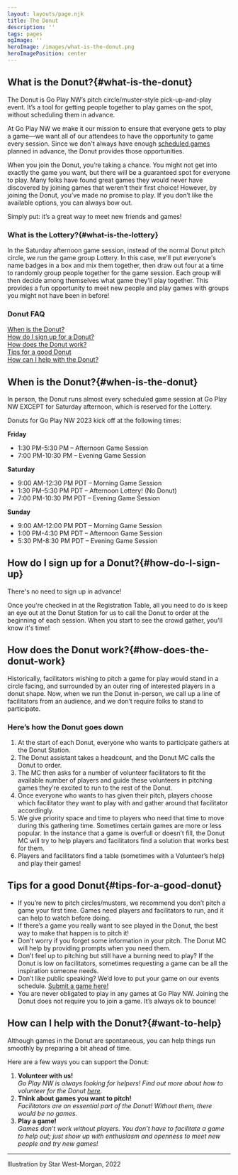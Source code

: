 ```yaml
---
layout: layouts/page.njk
title: The Donut
description: ''
tags: pages
ogImage: ''
heroImage: /images/what-is-the-donut.png
heroImagePosition: center
---
```


## What is the Donut?{#what-is-the-donut}
The Donut is Go Play NW’s pitch circle/muster-style pick-up-and-play event. It’s a tool for getting people together to play games on the spot, without scheduling them in advance.

At Go Play NW we make it our mission to ensure that everyone gets to play a game—we want all of our attendees to have the opportunity to game every session. Since we don't always have enough [scheduled games](/events) planned in advance, the Donut provides those opportunities.

When you join the Donut, you’re taking a chance. You might not get into exactly the game you want, but there will be a guaranteed spot for everyone to play. Many folks have found great games they would never have discovered by joining games that weren’t their first choice! However, by joining the Donut, you’ve made no promise to play. If you don’t like the available options, you can always bow out. 

Simply put: it’s a great way to meet new friends and games!

### What is the Lottery?{#what-is-the-lottery}
In the Saturday afternoon game session, instead of the normal Donut pitch circle, we run the game group Lottery. In this case, we'll put everyone's name badges in a box and mix them together, then draw out four at a time to randomly group people together for the game session. Each group will then decide among themselves what game they'll play together. This provides a fun opportunity to meet new people and play games with groups you might not have been in before!

### Donut FAQ
[When is the Donut?](#when-is-the-donut)  
[How do I sign up for a Donut?](#how-do-I-sign-up)  
[How does the Donut work?](#how-does-the-donut-work)  
[Tips for a good Donut](#tips-for-a-good-donut)  
[How can I help with the Donut?](#want-to-help)

## When is the Donut?{#when-is-the-donut}
In person, the Donut runs almost every scheduled game session at Go Play NW EXCEPT for Saturday afternoon, which is reserved for the Lottery.

Donuts for Go Play NW 2023 kick off at the following times:

**Friday**
* 1:30 PM-5:30 PM – Afternoon Game Session
* 7:00 PM-10:30 PM – Evening Game Session

**Saturday**
* 9:00 AM-12:30 PM PDT – Morning Game Session
* 1:30 PM–5:30 PM PDT – Afternoon Lottery! (No Donut)
* 7:00 PM-10:30 PM PDT – Evening Game Session

**Sunday**
* 9:00 AM-12:00 PM PDT – Morning Game Session
* 1:00 PM-4:30 PM PDT – Afternoon Game Session
* 5:30 PM-8:30 PM PDT – Evening Game Session

## How do I sign up for a Donut?{#how-do-I-sign-up}
There's no need to sign up in advance!

Once you're checked in at the Registration Table, all you need to do is keep an eye out at the Donut Station for us to call the Donut to order at the beginning of each session. When you start to see the crowd gather, you'll know it's time!

## How does the Donut work?{#how-does-the-donut-work}
Historically, facilitators wishing to pitch a game for play would stand in a circle facing, and surrounded by an outer ring of interested players in a donut shape. Now, when we run the Donut in-person, we call up a line of facilitators from an audience, and we don’t require folks to stand to participate. 

### Here’s how the Donut goes down
1. At the start of each Donut, everyone who wants to participate gathers at the Donut Station. 
2. The Donut assistant takes a headcount, and the Donut MC calls the Donut to order. 
3. The MC then asks for a number of volunteer facilitators to fit the available number of players and guide these volunteers in pitching games they’re excited to run to the rest of the Donut. 
4. Once everyone who wants to has given their pitch, players choose which facilitator they want to play with and gather around that facilitator accordingly. 
5. We give priority space and time to players who need that time to move during this gathering time. 
Sometimes certain games are more or less popular. In the instance that a game is overfull or doesn’t fill, the Donut MC will try to help players and facilitators find a solution that works best for them.
6. Players and facilitators find a table (sometimes with a Volunteer’s help) and play their games! 

## Tips for a good Donut{#tips-for-a-good-donut}
* If you’re new to pitch circles/musters, we recommend you don’t pitch a game your first time. Games need players and facilitators to run, and it can help to watch before doing.
* If there’s a game you really want to see played in the Donut, the best way to make that happen is to pitch it!
* Don’t worry if you forget some information in your pitch. The Donut MC will help by providing prompts when you need them. 
* Don’t feel up to pitching but still have a burning need to play? If the Donut is low on facilitators, sometimes requesting a game can be all the inspiration someone needs.
* Don’t like public speaking? We’d love to put your game on our events schedule. [Submit a game here!](/run-an-event/) 
* You are never obligated to play in any games at Go Play NW. Joining the Donut does not require you to join a game. It’s always ok to bounce!

## How can I help with the Donut?{#want-to-help}
Although games in the Donut are spontaneous, you can help things run smoothly by preparing a bit ahead of time.

Here are a few ways you can support the Donut:

1. **Volunteer with us!**  
_Go Play NW is always looking for helpers! Find out more about how to volunteer for the Donut [here](/volunteer)._
2. **Think about games you want to pitch!**  
_Facilitators are an essential part of the Donut! Without them, there would be no games._
3. **Play a game!**  
_Games don’t work without players. You don’t have to facilitate a game to help out; just show up with enthusiasm and openness to meet new people and try new games!_

---
Illustration by Star West-Morgan, 2022
